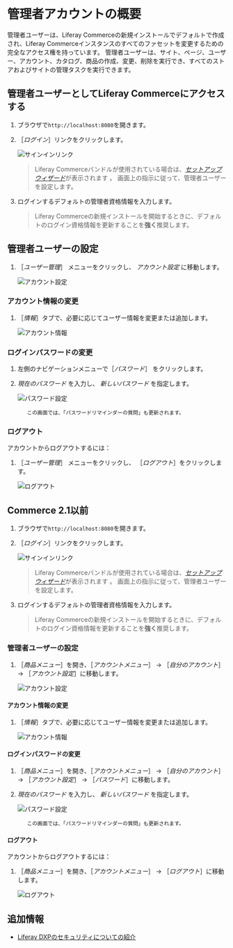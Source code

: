 # 管理者アカウントの概要

管理者ユーザーは、Liferay Commerceの新規インストールでデフォルトで作成され、Liferay Commerceインスタンスのすべてのファセットを変更するための完全なアクセス権を持っています。 管理者ユーザーは、サイト、ページ、ユーザー、アカウント、カタログ、商品の作成、変更、削除を実行でき、すべてのストアおよびサイトの管理タスクを実行できます。

## 管理者ユーザーとしてLiferay Commerceにアクセスする

1. ブラウザで`http://localhost:8080`を開きます。
1. ［_ログイン_］リンクをクリックします。

    ![サインインリンク](./introduction-to-the-admin-account/images/07.png "サインインリンク")

    > Liferay Commerceバンドルが使用されている場合は、[_セットアップウィザード_](https://help.liferay.com/hc/en-us/articles/360017896652-Installing-Liferay-DXP-#using-the-setup-wizard)が表示されます 。 画面上の指示に従って、管理者ユーザーを設定します。

1. ログインするデフォルトの管理者資格情報を入力します。

    > Liferay Commerceの新規インストールを開始するときに、デフォルトのログイン資格情報を更新することを**強く**推奨します。

## 管理者ユーザーの設定

1. ［_ユーザー管理_］ メニューをクリックし、 _アカウント設定_ に移動します。

    ![アカウント設定](./introduction-to-the-admin-account/images/06.png "アカウント設定")

### アカウント情報の変更

1. ［_情報_］タブで、必要に応じてユーザー情報を変更または追加します。

    ![アカウント情報](./introduction-to-the-admin-account/images/03.png "アカウント情報")

### ログインパスワードの変更

1. 左側のナビゲーションメニューで［_パスワード_］ をクリックします。
1. _現在のパスワード_ を入力し、 _新しいパスワード_ を指定します。

    ![パスワード設定](./introduction-to-the-admin-account/images/04.png "パスワード設定")

    ```{note}
       この画面では、「パスワードリマインダーの質問」も更新されます。
    ```

### ログアウト

アカウントからログアウトするには：

1. ［_ユーザー管理_］ メニューをクリックし、 ［_ログアウト_］をクリックします。

    ![ログアウト](./introduction-to-the-admin-account/images/08.png "ログアウト")

## Commerce 2.1以前

1. ブラウザで`http://localhost:8080`を開きます。
1. ［_ログイン_］リンクをクリックします。

    ![サインインリンク](./introduction-to-the-admin-account/images/01.png "サインインリンク")

    > Liferay Commerceバンドルが使用されている場合は、[_セットアップウィザード_](https://help.liferay.com/hc/en-us/articles/360017896652-Installing-Liferay-DXP-#using-the-setup-wizard)が表示されます 。 画面上の指示に従って、管理者ユーザーを設定します。

1. ログインするデフォルトの管理者資格情報を入力します。

    > Liferay Commerceの新規インストールを開始するときに、デフォルトのログイン資格情報を更新することを**強く**推奨します。

### 管理者ユーザーの設定

1. ［_商品メニュー_］を開き、［_アカウントメニュー_］ -> ［_自分のアカウント_］ -> ［_アカウント設定_］に移動します。

    ![アカウント設定](./introduction-to-the-admin-account/images/02.png "アカウント設定")

#### アカウント情報の変更

1. ［_情報_］タブで、必要に応じてユーザー情報を変更または追加します。

    ![アカウント情報](./introduction-to-the-admin-account/images/03.png "アカウント情報")

#### ログインパスワードの変更

1. ［_商品メニュー_］を開き、［_アカウントメニュー_］ -> ［_自分のアカウント_］ -> ［_アカウント設定_］ -> ［_パスワード_］に移動します。
1. _現在のパスワード_ を入力し、 _新しいパスワード_ を指定します。

    ![パスワード設定](./introduction-to-the-admin-account/images/04.png "パスワード設定")

    ```{note}
       この画面では、「パスワードリマインダーの質問」も更新されます。
    ```

#### ログアウト

アカウントからログアウトするには：

1. ［_商品メニュー_］を開き、［_アカウントメニュー_］ -> ［_ログアウト_］に移動します。

    ![ログアウト](./introduction-to-the-admin-account/images/05.png "ログアウト")

## 追加情報

* [Liferay DXPのセキュリティについての紹介](https://help.liferay.com/hc/en-us/articles/360017897072-Introduction-to-Securing-Liferay-DXP)
